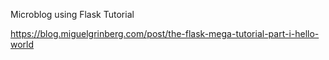 Microblog using Flask Tutorial

https://blog.miguelgrinberg.com/post/the-flask-mega-tutorial-part-i-hello-world